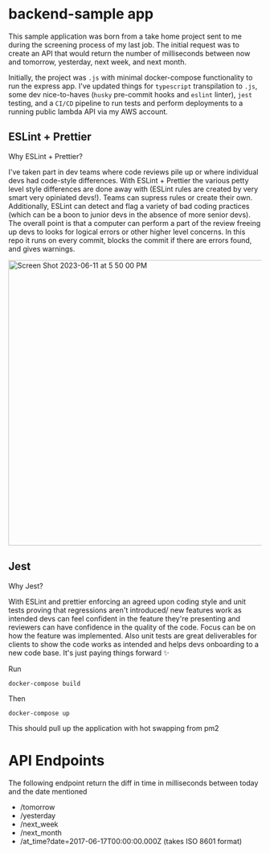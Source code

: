 # backend-sample app

This sample application was born from a take home project sent to me during the screening process of my last job. The initial request was to create an API that would return the number of milliseconds between now and tomorrow, yesterday, next week, and next month. 

Initially, the project was `.js` with minimal docker-compose functionality to run the express app. I've updated things for `typescript` transpilation to `.js`, some dev nice-to-haves (`husky` pre-commit hooks and `eslint` linter), `jest` testing, and a `CI/CD` pipeline to run tests and perform deployments to a running public lambda API via my AWS account.


## ESLint + Prettier
Why ESLint + Prettier? 

I've taken part in dev teams where code reviews pile up or where individual devs had code-style differences. With ESLint + Prettier the various petty level style differences are done away with (ESLint rules are created by very smart very opiniated devs!). Teams can supress rules or create their own. Additionally, ESLint can detect and flag a variety of bad coding practices (which can be a boon to junior devs in the absence of more senior devs). The overall point is that a computer can perform a part of the review freeing up devs to looks for logical errors or other higher level concerns. In this repo it runs on every commit, blocks the commit if there are errors found, and gives warnings.

<img width="568" alt="Screen Shot 2023-06-11 at 5 50 00 PM" src="https://github.com/iccole/backend-sample-dates/assets/8813683/c964bb22-2729-40aa-a33f-c68707c043a4">


## Jest
Why Jest?

With ESLint and prettier enforcing an agreed upon coding style and unit tests proving that regressions aren't introduced/ new features work as intended devs can feel confident in the feature they're presenting and reviewers can have confidence in the quality of the code. Focus can be on how the feature was implemented. Also unit tests are great deliverables for clients to show the code works as intended and helps devs onboarding to a new code base. It's just paying things forward ✨

Run

```
docker-compose build
```

Then

```
docker-compose up
```

This should pull up the application with hot swapping from pm2

# API Endpoints

The following endpoint return the diff in time in milliseconds between today and the date mentioned

- /tomorrow
- /yesterday
- /next_week
- /next_month
- /at_time?date=2017-06-17T00:00:00.000Z (takes ISO 8601 format)
